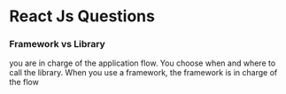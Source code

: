 # React Js Questions

### Framework vs Library

you are in charge of the application flow. You choose when and where to call the library. When you use a framework, the framework is in charge of the flow
